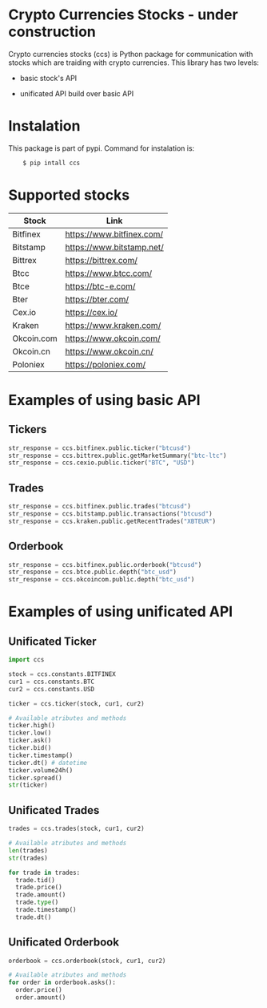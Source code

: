 # Crypto Currencies Stocks  - under construction

Crypto currencies stocks (ccs) is Python package for communication with stocks which are traiding with crypto currencies. This library has two levels:

* basic stock's API

* unificated API build over basic API

Instalation
===========

This package is part of pypi.  Command for instalation is:

```bash
    $ pip intall ccs
```


Supported stocks
================

| Stock      | Link                      |
|------------|---------------------------|
| Bitfinex   | https://www.bitfinex.com/ |
| Bitstamp   | https://www.bitstamp.net/ |
| Bittrex    | https://bittrex.com/      |
| Btcc       | https://www.btcc.com/     |
| Btce       | https://btc-e.com/        |
| Bter       | https://bter.com/         |
| Cex.io     | https://cex.io/           |
| Kraken     | https://www.kraken.com/   |
| Okcoin.com | https://www.okcoin.com/   |
| Okcoin.cn  | https://www.okcoin.cn/    |
| Poloniex   | https://poloniex.com/     |


Examples of using basic API
===========================

Tickers
-------
```python
str_response = ccs.bitfinex.public.ticker("btcusd")
str_response = ccs.bittrex.public.getMarketSummary("btc-ltc")
str_response = ccs.cexio.public.ticker("BTC", "USD")
```

Trades
------
```python
str_response = ccs.bitfinex.public.trades("btcusd")
str_response = ccs.bitstamp.public.transactions("btcusd")
str_response = ccs.kraken.public.getRecentTrades("XBTEUR")
```

Orderbook
---------
```python
str_response = ccs.bitfinex.public.orderbook("btcusd")
str_response = ccs.btce.public.depth("btc_usd")
str_response = ccs.okcoincom.public.depth("btc_usd")
```
Examples of using unificated API
================================

Unificated Ticker
-----------------
```python
import ccs

stock = ccs.constants.BITFINEX
cur1 = ccs.constants.BTC
cur2 = ccs.constants.USD

ticker = ccs.ticker(stock, cur1, cur2)

# Available atributes and methods
ticker.high()
ticker.low()
ticker.ask()
ticker.bid()
ticker.timestamp()
ticker.dt() # datetime
ticker.volume24h()
ticker.spread()
str(ticker)
```

Unificated Trades
-----------------

```python
trades = ccs.trades(stock, cur1, cur2)

# Available atributes and methods
len(trades)
str(trades)

for trade in trades:
  trade.tid()
  trade.price()
  trade.amount()
  trade.type()
  trade.timestamp()
  trade.dt()

```

Unificated Orderbook
--------------------

```python
orderbook = ccs.orderbook(stock, cur1, cur2)

# Available atributes and methods
for order in orderbook.asks():
  order.price()
  order.amount()

```



